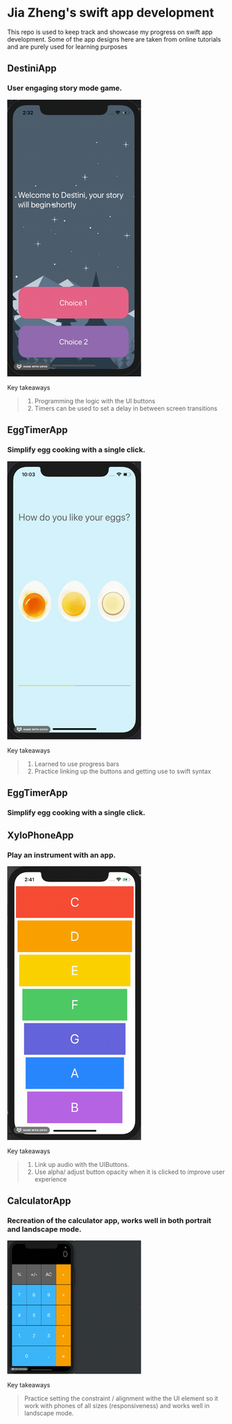 # Jia Zheng's swift app development 

This repo is used to keep track and showcase my progress on swift app development. Some of the app designs here are taken from online tutorials and are purely used for learning purposes

## DestiniApp
### User engaging story mode game.

<img src="/demo/DestiniDemo.gif" width="309"/>

Key takeaways
> 1. Programming the logic with the UI buttons
> 2. Timers can be used to set a delay in between screen transitions

## EggTimerApp
### Simplify egg cooking with a single click.
<img src="/demo/EggMakerDemo.gif" width="309"/>

Key takeaways
> 1. Learned to use progress bars
> 2. Practice linking up the buttons and getting use to swift syntax

## EggTimerApp
### Simplify egg cooking with a single click.

## XyloPhoneApp
### Play an instrument with an app.

<img src="/demo/XylophoneDemo.gif" width="309"/>

Key takeaways
> 1. Link up audio with the UIButtons.
> 2. Use alpha/ adjust button opacity when it is clicked to improve user experience

## CalculatorApp
### Recreation of the calculator app, works well in both portrait and landscape mode.

<img src="/demo/CalculatorDemo.gif" width="309"/>

Key takeaways
> Practice setting the constraint / alignment withe the UI element so it work with phones of all sizes (responsiveness) and works well in landscape mode.

